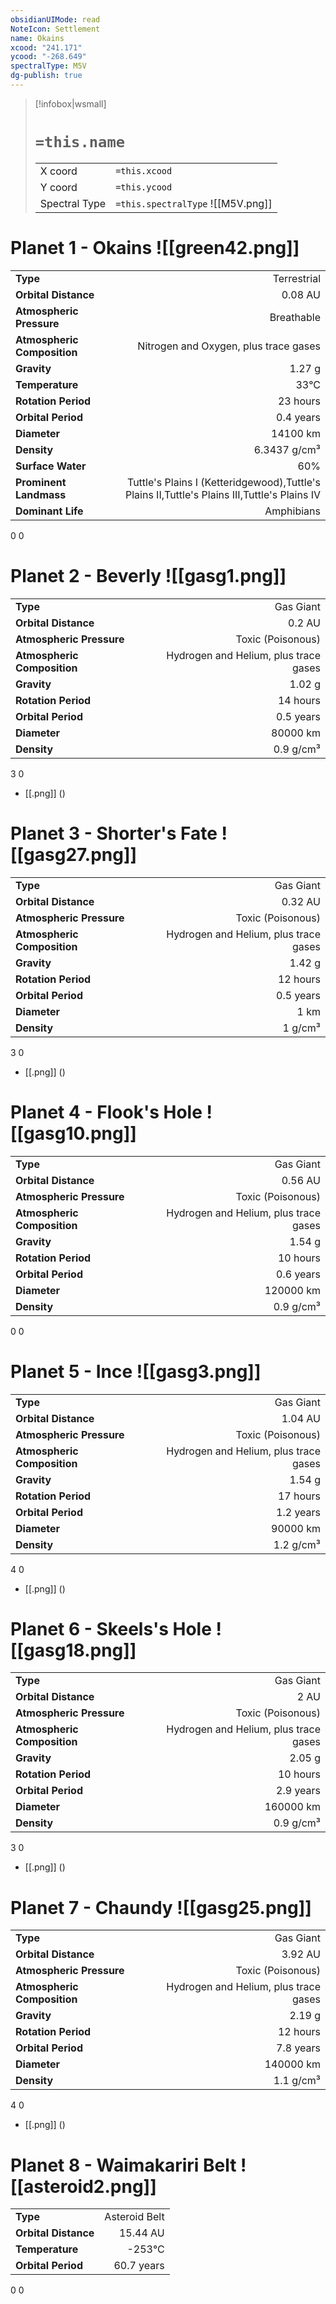```yaml
---
obsidianUIMode: read
NoteIcon: Settlement
name: Okains
xcood: "241.171"
ycood: "-268.649"
spectralType: M5V
dg-publish: true
---
```

> [!infobox|wsmall]
> # `=this.name`
> | | |
> | - | - |
> | X coord | `=this.xcood` |
> | Y coord| `=this.ycood` |
> | Spectral Type | `=this.spectralType` ![[M5V.png]] |

# Planet 1 - Okains ![[green42.png]]
|                             |                           |
| --------------------------- | -------------------------:|
| **Type**                    |             Terrestrial |
| **Orbital Distance**        |   0.08 AU |
| **Atmospheric Pressure**    |       Breathable |
| **Atmospheric Composition** |      Nitrogen and Oxygen, plus trace gases |
| **Gravity**                 |        1.27 g |
| **Temperature**             |    33°C |
| **Rotation Period**         |  23 hours |
| **Orbital Period** | 0.4 years |
| **Diameter**                |      14100 km | 
| **Density**                 |    6.3437 g/cm³ |
| **Surface Water**           |           60% | 
| **Prominent Landmass**      |         Tuttle's Plains I (Ketteridgewood),Tuttle's Plains II,Tuttle's Plains III,Tuttle's Plains IV | 
| **Dominant Life**           |         Amphibians |



0
0



# Planet 2 - Beverly ![[gasg1.png]]
|                             |                           |
| --------------------------- | -------------------------:|
| **Type**                    |             Gas Giant |
| **Orbital Distance**        |   0.2 AU |
| **Atmospheric Pressure**    |       Toxic (Poisonous) |
| **Atmospheric Composition** |      Hydrogen and Helium, plus trace gases |
| **Gravity**                 |        1.02 g |
| **Rotation Period**         |  14 hours |
| **Orbital Period** | 0.5 years |
| **Diameter**                |      80000 km | 
| **Density**                 |    0.9 g/cm³ |



3
0

- [[.png]]  ()

# Planet 3 - Shorter's Fate ![[gasg27.png]]
|                             |                           |
| --------------------------- | -------------------------:|
| **Type**                    |             Gas Giant |
| **Orbital Distance**        |   0.32 AU |
| **Atmospheric Pressure**    |       Toxic (Poisonous) |
| **Atmospheric Composition** |      Hydrogen and Helium, plus trace gases |
| **Gravity**                 |        1.42 g |
| **Rotation Period**         |  12 hours |
| **Orbital Period** | 0.5 years |
| **Diameter**                |      1 km | 
| **Density**                 |    1 g/cm³ |



3
0

- [[.png]]  ()

# Planet 4 - Flook's Hole ![[gasg10.png]]
|                             |                           |
| --------------------------- | -------------------------:|
| **Type**                    |             Gas Giant |
| **Orbital Distance**        |   0.56 AU |
| **Atmospheric Pressure**    |       Toxic (Poisonous) |
| **Atmospheric Composition** |      Hydrogen and Helium, plus trace gases |
| **Gravity**                 |        1.54 g |
| **Rotation Period**         |  10 hours |
| **Orbital Period** | 0.6 years |
| **Diameter**                |      120000 km | 
| **Density**                 |    0.9 g/cm³ |



0
0



# Planet 5 - Ince ![[gasg3.png]]
|                             |                           |
| --------------------------- | -------------------------:|
| **Type**                    |             Gas Giant |
| **Orbital Distance**        |   1.04 AU |
| **Atmospheric Pressure**    |       Toxic (Poisonous) |
| **Atmospheric Composition** |      Hydrogen and Helium, plus trace gases |
| **Gravity**                 |        1.54 g |
| **Rotation Period**         |  17 hours |
| **Orbital Period** | 1.2 years |
| **Diameter**                |      90000 km | 
| **Density**                 |    1.2 g/cm³ |



4
0

- [[.png]]  ()

# Planet 6 - Skeels's Hole ![[gasg18.png]]
|                             |                           |
| --------------------------- | -------------------------:|
| **Type**                    |             Gas Giant |
| **Orbital Distance**        |   2 AU |
| **Atmospheric Pressure**    |       Toxic (Poisonous) |
| **Atmospheric Composition** |      Hydrogen and Helium, plus trace gases |
| **Gravity**                 |        2.05 g |
| **Rotation Period**         |  10 hours |
| **Orbital Period** | 2.9 years |
| **Diameter**                |      160000 km | 
| **Density**                 |    0.9 g/cm³ |



3
0

- [[.png]]  ()

# Planet 7 - Chaundy ![[gasg25.png]]
|                             |                           |
| --------------------------- | -------------------------:|
| **Type**                    |             Gas Giant |
| **Orbital Distance**        |   3.92 AU |
| **Atmospheric Pressure**    |       Toxic (Poisonous) |
| **Atmospheric Composition** |      Hydrogen and Helium, plus trace gases |
| **Gravity**                 |        2.19 g |
| **Rotation Period**         |  12 hours |
| **Orbital Period** | 7.8 years |
| **Diameter**                |      140000 km | 
| **Density**                 |    1.1 g/cm³ |



4
0

- [[.png]]  ()

# Planet 8 - Waimakariri Belt ![[asteroid2.png]]
|                             |                           |
| --------------------------- | -------------------------:|
| **Type**                    |             Asteroid Belt |
| **Orbital Distance**        |   15.44 AU |
| **Temperature**             |    -253°C |
| **Orbital Period** | 60.7 years |



0
0



